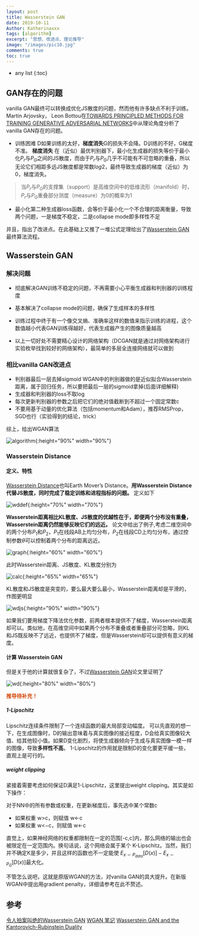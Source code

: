 ```yaml
---
layout: post
title: Wasserstein GAN
date: 2019-10-11
Author: Katherinaxxx
tags: [algorithm]
excerpt: "思想、改进点、理论推导"
image: "/images/pic10.jpg"
comments: true
toc: true
---
```

<head>
    <script src="https://cdn.mathjax.org/mathjax/latest/MathJax.js?config=TeX-AMS-MML_HTMLorMML" type="text/javascript"></script>
    <script type="text/x-mathjax-config">
        MathJax.Hub.Config({
            tex2jax: {
            skipTags: ['script', 'noscript', 'style', 'textarea', 'pre'],
            inlineMath: [['$','$']]
            }
        });
    </script>
</head>

* any list
{:toc}

## GAN存在的问题

vanilla GAN最终可以转换成优化JS散度的问题，然而他有许多缺点不利于训练。
Martin Arjovsky， Leon Bottou在[TOWARDS PRINCIPLED METHODS FOR TRAINING
GENERATIVE ADVERSARIAL NETWORKS](https://arxiv.org/pdf/1701.04862.pdf)中从理论角度分析了vanilla GAN存在的问题。

* 训练困难
D如果训练的太好，**梯度消失**G的损失不会降。D训练的不好，G梯度不准。
**梯度消失**
在（近似）最优判别器下，最小化生成器的损失等价于最小化$P_r$与$P_G$之间的JS散度，而由于$P_r$与$P_G$几乎不可能有不可忽略的重叠，所以无论它们相距多远JS散度都是常数$log2$，最终导致生成器的梯度（近似）为0，梯度消失。

> 当$P_r$与$P_G$的支撑集（support）是高维空间中的低维流形（manifold）时，$P_r$与$P_G$重叠部分测度（measure）为0的概率为1

* 最小化第二种生成器loss函数，会等价于最小化一个不合理的距离衡量，导致两个问题，一是梯度不稳定，二是collapse mode即多样性不足


并且，指出了改进点。在此基础上又推了一堆公式定理给出了[Wasserstein GAN](https://arxiv.org/pdf/1701.07875.pdf)最终算法流程。


## Wasserstein GAN

### 解决问题

* 彻底解决GAN训练不稳定的问题，不再需要小心平衡生成器和判别器的训练程度

* 基本解决了collapse mode的问题，确保了生成样本的多样性
* 训练过程中终于有一个像交叉熵、准确率这样的数值来指示训练的进程，这个数值越小代表GAN训练得越好，代表生成器产生的图像质量越高
* 以上一切好处不需要精心设计的网络架构（DCGAN就是通过对网络架构进行实验枚举找到较好的网络架构），最简单的多层全连接网络就可以做到

### 相比vanilla GAN改进点

* 判别器最后一层去掉sigmoid
WGAN中的判别器做的是近似拟合Wasserstein距离，属于回归任务，所以要把最后一层的sigmoid拿掉(后面详细解释)
* 生成器和判别器的loss不取log
* 每次更新判别器的参数之后把它们的绝对值截断到不超过一个固定常数c
* 不要用基于动量的优化算法（包括momentum和Adam），推荐RMSProp，SGD也行（实验得到的结论，trick）

综上，给出WGAN算法

![algorithm](https://katherinaxxx.github.io/images/post/wgan/algorithm.jpg#width-full){:height="90%" width="90%"}


### Wasserstein Distance

#### 定义、特性

[Wasserstein Distance](https://en.wikipedia.org/wiki/Wasserstein_metric)也叫Earth Mover’s Distance。**用Wasserstein Distance代替JS散度，同时完成了稳定训练和进程指标的问题。** 定义如下

![wddef](https://katherinaxxx.github.io/images/post/wgan/wddef.jpg#width-full){:height="70%" width="70%"}

**Wasserstein距离相比KL散度、JS散度的优越性在于，即便两个分布没有重叠，Wasserstein距离仍然能够反映它们的远近。** 论文中给出了例子,考虑二维空间中的两个分布$P_1$和$P_2$，$P_1$在线段AB上均匀分布，$P_2$在线段CD上均匀分布，通过控制参数$\theta$可以控制着两个分布的距离远近。

![graph](https://katherinaxxx.github.io/images/post/wgan/graph.jpg#width-full){:height="60%" width="60%"}

此时Wasserstein距离、JS散度、KL散度分别为

![calc](https://katherinaxxx.github.io/images/post/wgan/calc.jpg#width-full){:height="65%" width="65%"}

KL散度和JS散度是突变的，要么最大要么最小，Wasserstein距离却是平滑的，作图更明显

![wdjs](https://katherinaxxx.github.io/images/post/wgan/wdjs.jpg#width-full){:height="90%" width="90%"}

如果我们要用梯度下降法优化参数，前两者根本提供不了梯度，Wasserstein距离却可以。类似地，在高维空间中如果两个分布不重叠或者重叠部分可忽略，则KL和JS既反映不了远近，也提供不了梯度，但是Wasserstein却可以提供有意义的梯度。

#### 计算 Wasserstein GAN
但是关于他的计算就很复杂了，不过[Wasserstein GAN](https://arxiv.org/pdf/1701.07875.pdf)论文里证明了

![wd](https://katherinaxxx.github.io/images/post/wgan/wd.jpg#width-full){:height="80%" width="80%"}

**<font color="#d344！6">推导待补充！</font><br />**

##### 1-Lipschitz

Lipschitz连续条件限制了一个连续函数的最大局部变动幅度。
可以先直观的想一下，在生成图像时，D的输出意味着与真实图像的接近程度，D会给真实图像较大值、给其他较小值。如果D变化剧烈，将使生成器倾向于生成与真实图像一模一样的图像，导致**多样性不高**。 1-Lipschitz的作用就是限制D的变化要更平缓一些，直观上是可行的。

##### weight clipping

紧接着需要考虑如何保证D满足1-Lipschitz，这里提出weight clipping。其实是如下操作：

对于NN中的所有参数或权重，在更新梯度后，事先选中某个常数c
* 如果权重 w>c，则赋值 w←c
* 如果权重 w<−c，则赋值 w←c

直觉上，如果神经网络的权重都限制在一定的范围[-c,c]内，那么网络的输出也会被限定在一定范围内。换句话说，这个网络会属于某个 K-Lipschitz。当然，我们并不确定K是多少，并且这样的函数也不一定能使 $E_{x\backsim P_{data}}[D(x)]−E_{x\backsim P_G}[D(x)]$最大化。

不管怎么说吧，这就是原版WGAN的方法，对vanilla GAN的具大提升。在新版WGAN中提出用gradient penalty，详细请参考在此不赘述。




## 参考

[令人拍案叫绝的Wasserstein GAN](https://zhuanlan.zhihu.com/p/25071913)
[WGAN 笔记](https://lotabout.me/2018/WGAN/)
[Wasserstein GAN and the Kantorovich-Rubinstein Duality](https://vincentherrmann.github.io/blog/wasserstein/)
